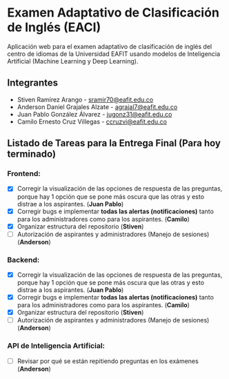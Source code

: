 # Examen Adaptativo de Clasificación de Inglés (EACI)

Aplicación web para el examen adaptativo de clasificación de inglés del centro de idiomas de la Universidad EAFIT usando modelos de Inteligencia Artificial (Machine Learning y Deep Learning). 

## Integrantes

  - Stiven Ramírez Arango - sramir70@eafit.edu.co
  - Anderson Daniel Grajales Alzate - agrajal7@eafit.edu.co
  - Juan Pablo González Álvarez - jugonz31@eafit.edu.co
  - Camilo Ernesto Cruz Villegas - ccruzvi@eafit.edu.co

## Listado de Tareas para la Entrega Final (Para hoy terminado)

### Frontend:

- [x] Corregir la visualización de las opciones de respuesta de las preguntas, porque hay 1 opción que se pone más oscura que las otras y esto distrae a los aspirantes. (**Juan Pablo**)
- [x] Corregir bugs e implementar **todas las alertas (notificaciones)** tanto para los administradores como para los aspirantes. (**Camilo**)
- [x] Organizar estructura del repositorio (**Stiven**)
- [ ] Autorización de aspirantes y administradores (Manejo de sesiones) (**Anderson**)

### Backend:

- [x] Corregir la visualización de las opciones de respuesta de las preguntas, porque hay 1 opción que se pone más oscura que las otras y esto distrae a los aspirantes. (**Juan Pablo**)
- [x] Corregir bugs e implementar **todas las alertas (notificaciones)** tanto para los administradores como para los aspirantes. (**Camilo**)
- [x] Organizar estructura del repositorio (**Stiven**)
- [ ] Autorización de aspirantes y administradores (Manejo de sesiones) (**Anderson**)

### API de Inteligencia Artificial:

- [ ] Revisar por qué se están repitiendo preguntas en los exámenes (**Anderson**)
